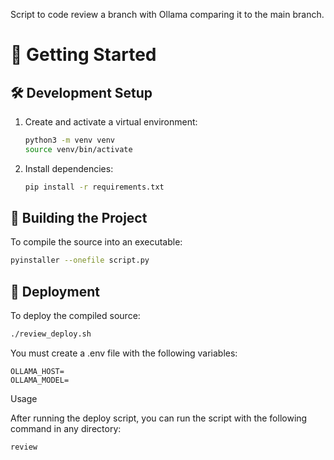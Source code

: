 Script to code review a branch with Ollama comparing it to the main branch.

# 🚀 Getting Started

## 🛠️ Development Setup

1. Create and activate a virtual environment:
   ```bash
   python3 -m venv venv
   source venv/bin/activate
   ```

2. Install dependencies:
   ```bash
   pip install -r requirements.txt
   ```

## 🔨 Building the Project

To compile the source into an executable:

```bash
pyinstaller --onefile script.py
```

## 🚀 Deployment

To deploy the compiled source:

```bash
./review_deploy.sh
```

You must create a .env file with the following variables:

```
OLLAMA_HOST=
OLLAMA_MODEL=       
```

Usage

After running the deploy script, you can run the script with the following command in any directory:

```bash
review
```
